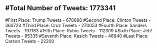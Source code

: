 #Total Number of Tweets: 1773341 
---
#First Place: Trump Tweets - 678698
#Second Place: Clinton Tweets - 360723
#Third Place: Cruz Tweets - 270053
#Fourth Place: Sanders Tweets - 197183
#Fifth Place: Rubio Tweets - 112309
#Sixth Place: Jeb! Tweets - 85335
#Seventh Place: Kasich Tweets - 46840
#Last Place: Carson Tweets - 22200
